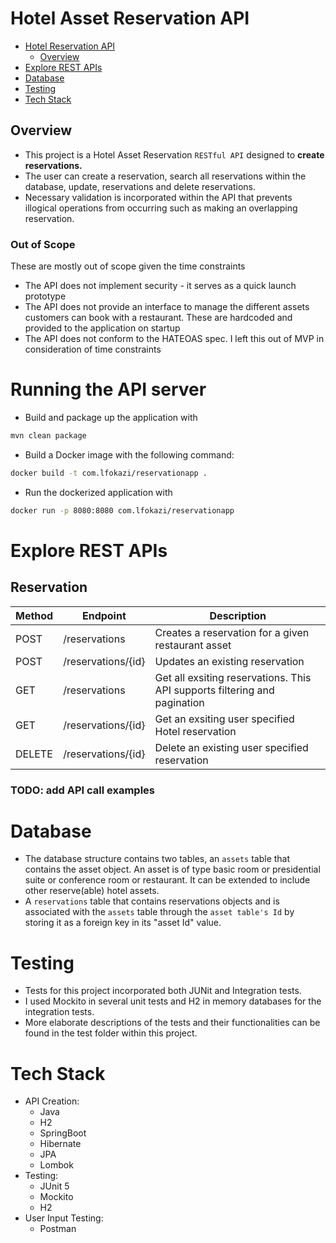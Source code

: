
# Hotel Asset Reservation API

- [Hotel Reservation API](#hotel-asset-reservation-api)
    * [Overview](#overview)
- [Explore REST APIs](#explore-rest-apis)
- [Database](#database)
- [Testing](#testing)
- [Tech Stack](#tech-stack)

## Overview

- This project is a Hotel Asset Reservation `RESTful API` designed to **create reservations.**
- The user can create a reservation, search all reservations within the database, update, reservations and delete reservations.
- Necessary validation is incorporated within the API that prevents illogical operations from occurring such as making an overlapping reservation.

### Out of Scope

These are mostly out of scope given the time constraints

- The API does not implement security - it serves as a quick launch prototype
- The API does not provide an interface to manage the different assets customers can book with a restaurant. These are hardcoded and provided to the application on startup
- The API does not conform to the HATEOAS spec. I left this out of MVP in consideration of time constraints

# Running the API server

- Build and package up the application with
  
```bash
mvn clean package
```

- Build a Docker image with the following command:

```bash
docker build -t com.lfokazi/reservationapp .
```

- Run the dockerized application with

```bash
docker run -p 8080:8080 com.lfokazi/reservationapp
```

# Explore REST APIs

##  Reservation

| Method | Endpoint           | Description                                                               |
|--------|--------------------|---------------------------------------------------------------------------|
| POST   | /reservations      | Creates a reservation for a given restaurant asset                        |
| POST   | /reservations/{id} | Updates an existing reservation                                           |
| GET    | /reservations      | Get all exsiting reservations. This API supports filtering and pagination |
| GET    | /reservations/{id} | Get an exsiting user specified Hotel reservation                          |
| DELETE | /reservations/{id} | Delete an existing user specified reservation                             |



### TODO: add API call examples

# Database
- The database structure contains two tables, an `assets` table that contains the asset object. An asset is of type basic room or presidential suite or conference room or restaurant. It can be extended to include other reserve(able) hotel assets.
- A `reservations` table that contains reservations objects and is associated with the `assets` table through the `asset table's Id` by storing it as a foreign key in its "asset Id" value.

# Testing
- Tests for this project incorporated both JUNit and Integration tests.
- I used Mockito in several unit tests and H2 in memory databases for the integration tests.
- More elaborate descriptions of the tests and their functionalities can be found in the test folder within this project.


# Tech Stack

- API Creation:
    - Java
    - H2
    - SpringBoot
    - Hibernate
    - JPA
    - Lombok
- Testing:
    - JUnit 5
    - Mockito
    - H2
- User Input Testing:
    - Postman
